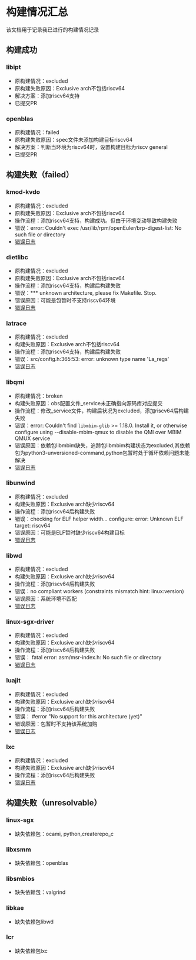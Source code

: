 # 构建情况汇总

该文档用于记录我已进行的构建情况记录

## 构建成功
### libipt
- 原构建情况：excluded
- 原构建失败原因：Exclusive arch不包括riscv64
- 解决方案：添加riscv64支持
- 已提交PR

### openblas
- 原构建情况：failed
- 原构建失败原因：spec文件未添加构建目标riscv64
- 解决方案：判断当环境为riscv64时，设置构建目标为riscv general
- 已提交PR

## 构建失败（failed）
### kmod-kvdo
- 原构建情况：excluded
- 原构建失败原因：Exclusive arch不包括riscv64
- 操作流程：添加riscv64支持，构建成功。但由于环境变动导致构建失败
- 错误：error: Couldn't exec /usr/lib/rpm/openEuler/brp-digest-list: No such file or directory
- [错误日志](https://build.openeuler.org/package/live_build_log/home:ChengZou:branches:openEuler:Mainline:RISC-V/kmod-kvdo/standard_riscv64/riscv64)

### dietlibc
- 原构建情况：excluded
- 原构建失败原因：Exclusive arch不包括riscv64
- 操作流程：添加riscv64支持，构建后构建失败
- 错误：*** unknown architecture, please fix Makefile.  Stop.
- 错误原因：可能是包暂时不支持riscv64环境
- [错误日志](https://build.openeuler.org/package/live_build_log/home:ChengZou:branches:openEuler:Mainline:RISC-V/dietlibc/standard_riscv64/riscv64)

### latrace
- 原构建情况：excluded
- 构建失败原因：Exclusive arch不包括riscv64
- 操作流程：添加riscv64支持，构建后构建失败
- 错误：src/config.h:365:53: error: unknown type name 'La_regs'
- [错误日志](https://build.openeuler.org/package/live_build_log/home:ChengZou:branches:openEuler:Mainline:RISC-V/latrace/standard_riscv64/riscv64)

### libqmi
- 原构建情况：broken
- 构建失败原因：obs配置文件_service未正确指向源码库对应提交
- 操作流程：修改_service文件，构建后状况为excluded，添加riscv64后构建失败
- 错误：error: Couldn't find `libmbim-glib` >= 1.18.0. Install it, or otherwise configure using --disable-mbim-qmux to disable the QMI over MBIM QMUX service
- 错误原因：依赖包libmbim缺失，追踪包libmbim构建状态为excluded,其依赖包为python3-unversioned-command,python包暂时处于循环依赖问题未能解决
- [错误日志](https://build.openeuler.org/package/live_build_log/home:ChengZou:branches:openEuler:Mainline:RISC-V/libqmi/standard_riscv64/riscv64)

### libunwind
- 原构建情况：excluded
- 构建失败原因：Exclusive arch缺少riscv64
- 操作流程：添加riscv64后构建失败
- 错误：checking for ELF helper width... configure: error: Unknown ELF target: riscv64
- 错误原因：可能是ELF暂时缺少riscv64构建目标
- [错误日志](https://build.openeuler.org/package/live_build_log/home:ChengZou:branches:openEuler:Mainline:RISC-V/libunwind/standard_riscv64/riscv64)

### libwd
- 原构建情况：excluded
- 构建失败原因：Exclusive arch缺少riscv64
- 操作流程：添加riscv64后构建失败
- 错误：no compliant workers (constraints mismatch hint: linux:version)
- 错误原因：系统环境不匹配
- [错误日志](https://build.openeuler.org/package/live_build_log/home:ChengZou:branches:openEuler:Mainline:RISC-V/libwd/standard_riscv64/riscv64)

### linux-sgx-driver
- 原构建情况：excluded
- 构建失败原因：Exclusive arch缺少riscv64
- 操作流程：添加riscv64后构建失败
- 错误： fatal error: asm/msr-index.h: No such file or directory
- [错误日志](https://build.openeuler.org/package/live_build_log/home:ChengZou:branches:openEuler:Mainline:RISC-V/linux-sgx-driver/standard_riscv64/riscv64)

### luajit
- 原构建情况：excluded
- 构建失败原因：Exclusive arch缺少riscv64
- 操作流程：添加riscv64后构建失败
- 错误： #error "No support for this architecture (yet)"
- 错误原因：包暂时不支持该系统加购
- [错误日志](https://build.openeuler.org/package/live_build_log/home:ChengZou:branches:openEuler:Mainline:RISC-V/luajit/standard_riscv64/riscv64)

### lxc
- 原构建情况：excluded
- 构建失败原因：Exclusive arch缺少riscv64
- 操作流程：添加riscv64后构建失败
- [错误日志](https://build.openeuler.org/package/live_build_log/home:ChengZou:branches:openEuler:Mainline:RISC-V/lxc/standard_riscv64/riscv64)

## 构建失败（unresolvable）
### linux-sgx
- 缺失依赖包：ocami, python,createrepo_c

### libxsmm
- 缺失依赖包：openblas

### libsmbios
- 缺失依赖包：valgrind

### libkae
- 缺失依赖包libwd

### lcr
- 缺失依赖包lxc
